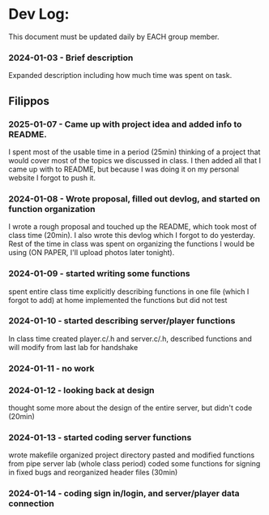 # Dev Log:

This document must be updated daily by EACH group member.

### 2024-01-03 - Brief description
Expanded description including how much time was spent on task.


## Filippos

### 2025-01-07 - Came up with project idea and added info to README.
I spent most of the usable time in a period (25min) thinking of a project that would cover most of the topics we
discussed in class. I then added all that I came up with to README, but because I was doing it on my personal website I forgot to push it.

### 2024-01-08 - Wrote proposal, filled out devlog, and started on function organization
I wrote a rough proposal and touched up the README, which took most of class time (20min).
I also wrote this devlog which I forgot to do yesterday.
Rest of the time in class was spent on organizing the functions I would be using (ON PAPER, I'll upload photos later tonight).

### 2024-01-09 - started writing some functions
spent entire class time explicitly describing functions in one file (which I forgot to add)
at home implemented the functions but did not test

### 2024-01-10 - started describing server/player functions
In class time created player.c/.h and server.c/.h, described functions and will modify from last lab for handshake

### 2024-01-11 - no work

### 2024-01-12 - looking back at design
thought some more about the design of the entire server, but didn't code (20min)

### 2024-01-13 - started coding server functions
wrote makefile
organized project directory
pasted and modified functions from pipe server lab
(whole class period)
coded some functions for signing in
fixed bugs and reorganized header files
(30min)

### 2024-01-14 - coding sign in/login, and server/player data connection



